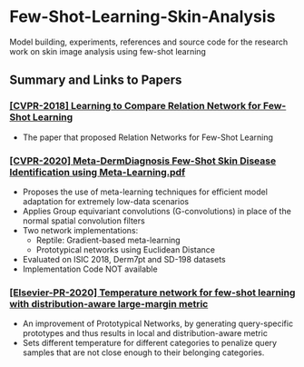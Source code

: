 #  Few-Shot-Learning-Skin-Analysis

Model building, experiments, references and source code for the research work on skin image analysis using few-shot learning 

## Summary and Links to Papers

### [[CVPR-2018] Learning to Compare Relation Network for Few-Shot Learning](./Literature/%5BCVPR-2018%5D%20Learning%20to%20Compare%20Relation%20Network%20for%20Few-Shot%20Learning.pdf)

- The paper that proposed Relation Networks for Few-Shot Learning

### [[CVPR-2020] Meta-DermDiagnosis Few-Shot Skin Disease Identification using Meta-Learning.pdf](./Literature/%5BCVPR-2020%5D%20Meta-DermDiagnosis%20Few-Shot%20Skin%20Disease%20Identification%20using%20Meta-Learning.pdf)

- Proposes the use of meta-learning techniques for efficient model adaptation for extremely low-data scenarios
- Applies Group equivariant convolutions (G-convolutions) in place of the normal spatial convolution filters
- Two network implementations: 
    - Reptile: Gradient-based meta-learning
    - Prototypical networks using Euclidean Distance
- Evaluated on ISIC 2018, Derm7pt and SD-198 datasets
- Implementation Code NOT available

### [[Elsevier-PR-2020] Temperature network for few-shot learning with distribution-aware large-margin metric](./%5BElsevier-PR-2020%5D%20Temperature%20network%20for%20few-shot%20learning%20with%20distribution-aware.pdf)

- An improvement of Prototypical Networks, by generating query-specific prototypes and thus results in local
and distribution-aware metric 
- Sets different temperature for different categories to penalize query samples that are not close enough to their belonging categories.
